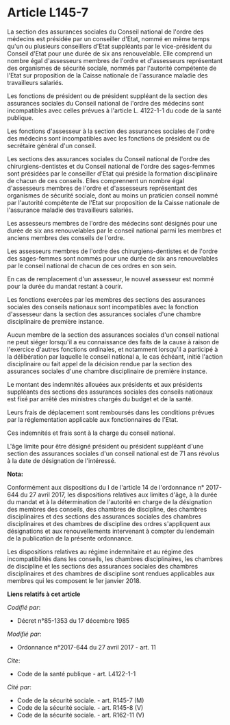 # Article L145-7

La section des assurances sociales du Conseil national de l'ordre des médecins est présidée par un conseiller d'Etat, nommé
en même temps qu'un ou plusieurs conseillers d'Etat suppléants par le vice-président du Conseil d'Etat pour une durée de six
ans renouvelable. Elle comprend un nombre égal d'assesseurs membres de l'ordre et d'assesseurs représentant des organismes de
sécurité sociale, nommés par l'autorité compétente de l'Etat sur proposition de la Caisse nationale de l'assurance maladie
des travailleurs salariés. 

Les fonctions de président ou de président suppléant de la section des assurances sociales du Conseil national de l'ordre des
médecins sont incompatibles avec celles prévues à l'article L. 4122-1-1 du code de la santé publique. 

Les fonctions d'assesseur à la section des assurances sociales de l'ordre des médecins sont incompatibles avec les fonctions
de président ou de secrétaire général d'un conseil. 

Les sections des assurances sociales du Conseil national de l'ordre des chirurgiens-dentistes et du Conseil national de
l'ordre des sages-femmes sont présidées par le conseiller d'Etat qui préside la formation disciplinaire de chacun de ces
conseils. Elles comprennent un nombre égal d'assesseurs membres de l'ordre et d'assesseurs représentant des organismes de
sécurité sociale, dont au moins un praticien conseil nommé par l'autorité compétente de l'Etat sur proposition de la Caisse
nationale de l'assurance maladie des travailleurs salariés. 

Les assesseurs membres de l'ordre des médecins sont désignés pour une durée de six ans renouvelables par le conseil national
parmi les membres et anciens membres des conseils de l'ordre. 

Les assesseurs membres de l'ordre des chirurgiens-dentistes et de l'ordre des sages-femmes sont nommés pour une durée de six
ans renouvelables par le conseil national de chacun de ces ordres en son sein. 

En cas de remplacement d'un assesseur, le nouvel assesseur est nommé pour la durée du mandat restant à courir. 

Les fonctions exercées par les membres des sections des assurances sociales des conseils nationaux sont incompatibles avec la
fonction d'assesseur dans la section des assurances sociales d'une chambre disciplinaire de première instance. 

Aucun membre de la section des assurances sociales d'un conseil national ne peut siéger lorsqu'il a eu connaissance des faits
de la cause à raison de l'exercice d'autres fonctions ordinales, et notamment lorsqu'il a participé à la délibération par
laquelle le conseil national a, le cas échéant, initié l'action disciplinaire ou fait appel de la décision rendue par la
section des assurances sociales d'une chambre disciplinaire de première instance. 

Le montant des indemnités allouées aux présidents et aux présidents suppléants des sections des assurances sociales des
conseils nationaux est fixé par arrêté des ministres chargés du budget et de la santé. 

Leurs frais de déplacement sont remboursés dans les conditions prévues par la réglementation applicable aux fonctionnaires de
l'Etat. 

Ces indemnités et frais sont à la charge du conseil national. 

L'âge limite pour être désigné président ou président suppléant d'une section des assurances sociales d'un conseil national
est de 71 ans révolus à la date de désignation de l'intéressé.

**Nota:**

Conformément aux dispositions du I de l'article 14 de l'ordonnance n° 2017-644 du 27 avril 2017, les dispositions relatives
aux limites d'âge, à la durée du mandat et à la détermination de l'autorité en charge de la désignation des membres des
conseils, des chambres de discipline, des chambres disciplinaires et des sections des assurances sociales des chambres
disciplinaires et des chambres de discipline des ordres s'appliquent aux désignations et aux renouvellements intervenant à
compter du lendemain de la publication de la présente ordonnance.

Les dispositions relatives au régime indemnitaire et au régime des incompatibilités dans les conseils, les chambres
disciplinaires, les chambres de discipline et les sections des assurances sociales des chambres disciplinaires et des
chambres de discipline sont rendues applicables aux membres qui les composent le 1er janvier 2018.

**Liens relatifs à cet article**

_Codifié par_:

  - Décret n°85-1353 du 17 décembre 1985

_Modifié par_:

  - Ordonnance n°2017-644 du 27 avril 2017 - art. 11

_Cite_:

  - Code de la santé publique - art. L4122-1-1

_Cité par_:

  - Code de la sécurité sociale. - art. R145-7 (M)
  - Code de la sécurité sociale. - art. R145-8 (V)
  - Code de la sécurité sociale. - art. R162-11 (V)
